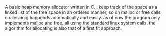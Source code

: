 A basic heap memory allocator written in C. i keep track of the space as a linked list of the free space in an ordered manner, so on malloc or free calls coalescinig happends automatically and easily.
as of now the program only implements malloc and free, all using the standard linux system calls. the algorithm for allocating is also that of a first fit approach.
